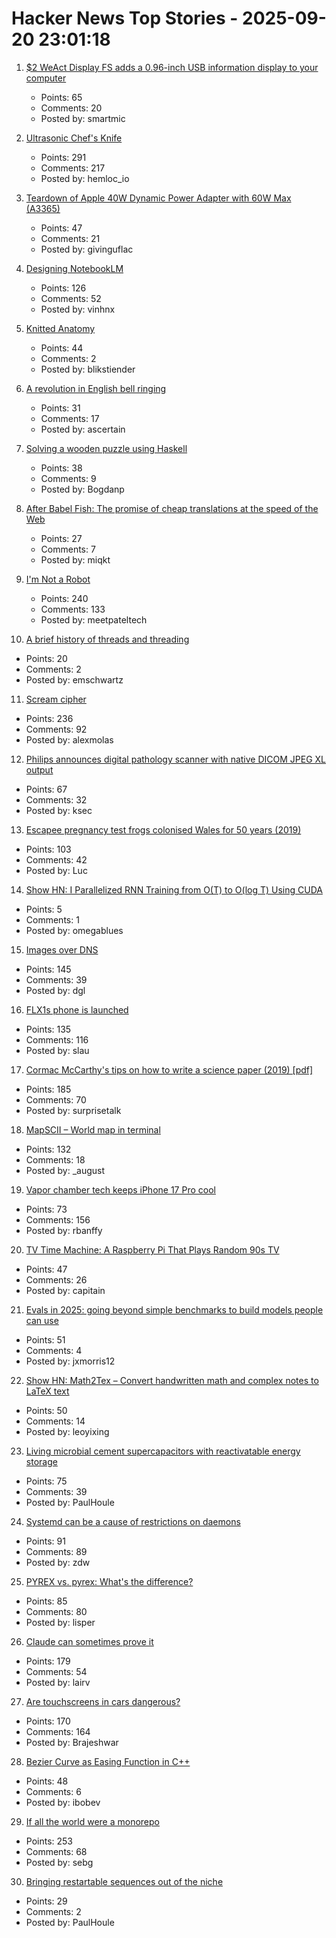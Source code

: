 # Hacker News Top Stories - 2025-09-20 23:01:18

1. [$2 WeAct Display FS adds a 0.96-inch USB information display to your computer](https://www.cnx-software.com/2025/09/18/2-weact-display-fs-adds-a-0-96-inch-usb-information-display-to-your-computer/)
   - Points: 65
   - Comments: 20
   - Posted by: smartmic

2. [Ultrasonic Chef's Knife](https://seattleultrasonics.com/)
   - Points: 291
   - Comments: 217
   - Posted by: hemloc_io

3. [Teardown of Apple 40W Dynamic Power Adapter with 60W Max (A3365)](https://www.chargerlab.com/teardown-of-apple-40w-dynamic-power-adapter-with-60w-max-a3365/)
   - Points: 47
   - Comments: 21
   - Posted by: givinguflac

4. [Designing NotebookLM](https://jasonspielman.com/notebooklm)
   - Points: 126
   - Comments: 52
   - Posted by: vinhnx

5. [Knitted Anatomy](https://www.knitted-anatomy.at/cardiovascular-system/)
   - Points: 44
   - Comments: 2
   - Posted by: blikstiender

6. [A revolution in English bell ringing](https://harpers.org/archive/2025/10/a-change-of-tune-veronique-greenwood-bell-ringing/)
   - Points: 31
   - Comments: 17
   - Posted by: ascertain

7. [Solving a wooden puzzle using Haskell](https://glocq.github.io/en/blog/20250428/)
   - Points: 38
   - Comments: 9
   - Posted by: Bogdanp

8. [After Babel Fish: The promise of cheap translations at the speed of the Web](https://hedgehogreview.com/issues/lessons-of-babel/articles/after-babel-fish)
   - Points: 27
   - Comments: 7
   - Posted by: miqkt

9. [I'm Not a Robot](https://neal.fun/not-a-robot/)
   - Points: 240
   - Comments: 133
   - Posted by: meetpateltech

10. [A brief history of threads and threading](https://eclecticlight.co/2025/09/20/a-brief-history-of-threads-and-threading/)
   - Points: 20
   - Comments: 2
   - Posted by: emschwartz

11. [Scream cipher](https://sethmlarson.dev/scream-cipher)
   - Points: 236
   - Comments: 92
   - Posted by: alexmolas

12. [Philips announces digital pathology scanner with native DICOM JPEG XL output](https://www.philips.com/a-w/about/news/archive/standard/news/articles/2025/philips-announces-digital-pathology-scanner-with-native-configurable-dicom-jpeg-and-jpeg-xl-output-in-world-first.html)
   - Points: 67
   - Comments: 32
   - Posted by: ksec

13. [Escapee pregnancy test frogs colonised Wales for 50 years (2019)](https://www.bbc.com/news/uk-wales-44886585)
   - Points: 103
   - Comments: 42
   - Posted by: Luc

14. [Show HN: I Parallelized RNN Training from O(T) to O(log T) Using CUDA](https://dhruvmsheth.github.io/projects/gpu_pogramming_curnn/)
   - Points: 5
   - Comments: 1
   - Posted by: omegablues

15. [Images over DNS](https://dgl.cx/2025/09/images-over-dns)
   - Points: 145
   - Comments: 39
   - Posted by: dgl

16. [FLX1s phone is launched](https://furilabs.com/flx1s-is-launched/)
   - Points: 135
   - Comments: 116
   - Posted by: slau

17. [Cormac McCarthy's tips on how to write a science paper (2019) [pdf]](https://gwern.net/doc/science/2019-savage.pdf)
   - Points: 185
   - Comments: 70
   - Posted by: surprisetalk

18. [MapSCII – World map in terminal](https://github.com/rastapasta/mapscii)
   - Points: 132
   - Comments: 18
   - Posted by: _august

19. [Vapor chamber tech keeps iPhone 17 Pro cool](https://spectrum.ieee.org/iphone-17-pro-vapor-chamber)
   - Points: 73
   - Comments: 156
   - Posted by: rbanffy

20. [TV Time Machine: A Raspberry Pi That Plays Random 90s TV](https://quarters.captaintouch.com/blog/posts/2025-09-20-tv-time-machine-a-raspberry-pi-that-plays-random-90s-tv.html)
   - Points: 47
   - Comments: 26
   - Posted by: capitain

21. [Evals in 2025: going beyond simple benchmarks to build models people can use](https://github.com/huggingface/evaluation-guidebook/blob/main/yearly_dives/2025-evaluations-for-useful-models.md)
   - Points: 51
   - Comments: 4
   - Posted by: jxmorris12

22. [Show HN: Math2Tex – Convert handwritten math and complex notes to LaTeX text](undefined)
   - Points: 50
   - Comments: 14
   - Posted by: leoyixing

23. [Living microbial cement supercapacitors with reactivatable energy storage](https://www.cell.com/cell-reports-physical-science/fulltext/S2666-3864(25)00409-6)
   - Points: 75
   - Comments: 39
   - Posted by: PaulHoule

24. [Systemd can be a cause of restrictions on daemons](https://utcc.utoronto.ca/~cks/space/blog/linux/SystemdCanBeRestrictionCause)
   - Points: 91
   - Comments: 89
   - Posted by: zdw

25. [PYREX vs. pyrex: What's the difference?](https://www.corning.com/worldwide/en/products/life-sciences/resources/stories/in-the-field/pyrex-vs-pyrex-whats-the-difference.html)
   - Points: 85
   - Comments: 80
   - Posted by: lisper

26. [Claude can sometimes prove it](https://www.galois.com/articles/claude-can-sometimes-prove-it)
   - Points: 179
   - Comments: 54
   - Posted by: lairv

27. [Are touchscreens in cars dangerous?](https://www.economist.com/science-and-technology/2025/09/19/are-touchscreens-in-cars-dangerous)
   - Points: 170
   - Comments: 164
   - Posted by: Brajeshwar

28. [Bezier Curve as Easing Function in C++](https://asawicki.info/news_1790_bezier_curve_as_easing_function_in_c)
   - Points: 48
   - Comments: 6
   - Posted by: ibobev

29. [If all the world were a monorepo](https://jtibs.substack.com/p/if-all-the-world-were-a-monorepo)
   - Points: 253
   - Comments: 68
   - Posted by: sebg

30. [Bringing restartable sequences out of the niche](https://lwn.net/Articles/1033955/)
   - Points: 29
   - Comments: 2
   - Posted by: PaulHoule

